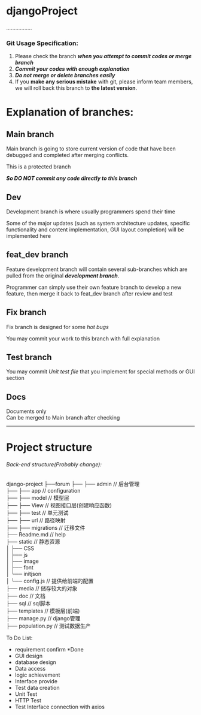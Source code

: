 # djangoProject

.................
### Git Usage Specification:
1. Please check the branch ***when you attempt to commit codes or merge branch***  
2. ***Commit your codes with enough explanation***
3. ***Do not merge or delete branches easily***
4. If you **make any serious mistake** with git, please inform team members, we will roll back this branch to **the latest version**.

# Explanation of branches:
## Main branch
Main branch is going to store current version of code that have been debugged and completed after merging conflicts.

This is a protected branch

***So DO NOT commit any code directly to this branch***

## Dev
Development branch is where usually programmers spend their time 

Some of the major updates (such as system architecture updates, specific functionality and content implementation, GUI layout completion) will be implemented here

## feat_dev branch
Feature development branch will contain several sub-branches which are pulled from the original ***development branch***.

Programmer can simply use their own feature branch to develop a new feature, then merge it back to feat_dev branch after review and test


## Fix branch

Fix branch is designed for some *hot bugs*

You may commit your work to this branch with full explanation

## Test branch 

You may commit *Unit test file* that you implement for special methods or GUI section


## Docs
Documents only  
Can be merged to Main branch after checking        

--------------------------------------
# Project structure

###### Back-end structure(Probably change):
django-project
├──forum
├── ├── admin         // 后台管理     
├── ├── app           // configuration     
├── ├── model         // 模型层     
├── ├── View          // 视图接口层(创建响应函数)     
├── ├── test          // 单元测试     
├── ├── url           // 路径映射     
├── ├── migrations    // 迁移文件     
├── Readme.md         // help     
├── static            // 静态资源     
│   ├── CSS     
│   ├── js     
│   ├── image     
│   ├── font     
│   └── initjson     
│       └── config.js              // 提供给前端的配置     
├── media                          // 储存较大的对象     
├── doc                            // 文档     
├── sql                            // sql脚本     
├── templates                      // 模板层(前端)     
├── manage.py                      // django管理     
├── population.py                  // 测试数据生产     





To Do List:
- requirement confirm *Done
- GUI design
- database design  
- Data access  
- logic achievement 
- Interface provide 
- Test data creation 
- Unit Test 
- HTTP Test 
- Test Interface connection with axios 
